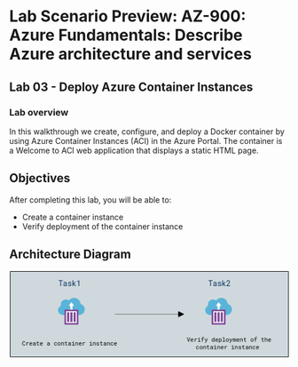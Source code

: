 # Lab Scenario Preview: AZ-900: Azure Fundamentals: Describe Azure architecture and services

## Lab 03 - Deploy Azure Container Instances

### Lab overview

In this walkthrough we create, configure, and deploy a Docker container by using Azure Container Instances (ACI) in the Azure Portal. The container is a Welcome to ACI web application that displays a static HTML page.

## Objectives

After completing this lab, you will be able to:

- Create a container instance
- Verify deployment of the container instance

## Architecture Diagram
![](media/Az900lab03.png)